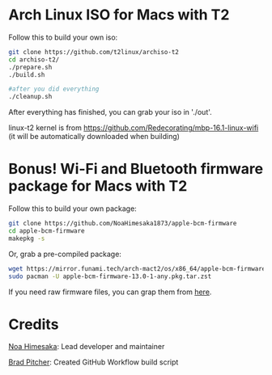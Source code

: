 # Arch Linux ISO for Macs with T2

Follow this to build your own iso:

```sh
git clone https://github.com/t2linux/archiso-t2
cd archiso-t2/
./prepare.sh
./build.sh

#after you did everything
./cleanup.sh
```

After everything has finished, you can grab your iso in './out'.

linux-t2 kernel is from https://github.com/Redecorating/mbp-16.1-linux-wifi (it will be automatically downloaded when building)

# Bonus! Wi-Fi and Bluetooth firmware package for Macs with T2

Follow this to build your own package:

```sh
git clone https://github.com/NoaHimesaka1873/apple-bcm-firmware
cd apple-bcm-firmware
makepkg -s
```
Or, grab a pre-compiled package:

```sh
wget https://mirror.funami.tech/arch-mact2/os/x86_64/apple-bcm-firmware-13.0-1-any.pkg.tar.zst
sudo pacman -U apple-bcm-firmware-13.0-1-any.pkg.tar.zst
```

If you need raw firmware files, you can grap them from [here](https://mirror.funami.tech/arch-mact2/firmware/).

# Credits

[Noa Himesaka](https://github.com/NoaHimesaka1873): Lead developer and maintainer

[Brad Pitcher](https://github.com/brad): Created GitHub Workflow build script

